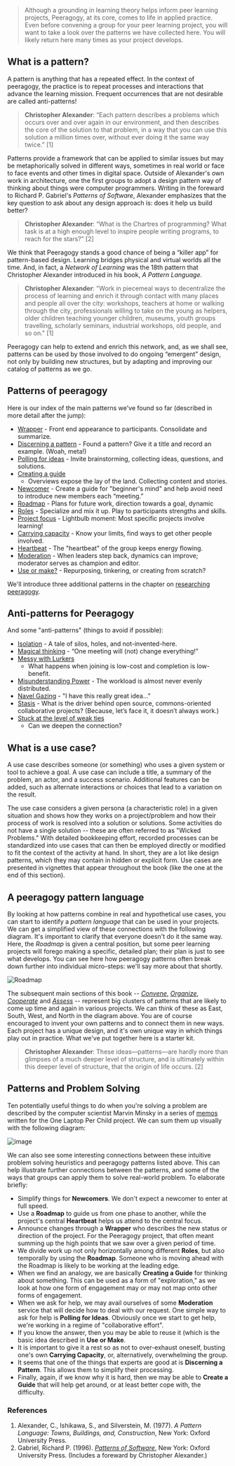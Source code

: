 > Although a grounding in learning theory helps inform peer learning
> projects, Peeragogy, at its core, comes to life in applied practice.
> Even before convening a group for your peer learning project, you will
> want to take a look over the patterns we have collected here. You will
> likely return here many times as your project develops.

What is a pattern?
------------------

A pattern is anything that has a repeated effect. In the context of
peeragogy, the practice is to repeat processes and interactions that
advance the learning mission. Frequent occurrences that are not
desirable are called anti-patterns!

> **Christopher Alexander**: “Each pattern describes a problems which
> occurs over and over again in our environment, and then describes the
> core of the solution to that problem, in a way that you can use this
> solution a million times over, without ever doing it the same way
> twice.” [1]

Patterns provide a framework that can be applied to similar issues but
may be metaphorically solved in different ways, sometimes in real world
or face to face events and other times in digital space. Outside of
Alexander's own work in architecture, one the first groups to adopt a
design pattern way of thinking about things were computer programmers.
Writing in the foreward to Richard P. Gabriel's *Patterns of Software*,
Alexander emphasizes that the key question to ask about any design
approach is: does it help us build better?

> **Christopher Alexander**: “What is the Chartres of programming? What
> task is at a high enough level to inspire people writing programs, to
> reach for the stars?” [2]

We think that Peeragogy stands a good chance of being a “killer app” for
pattern-based design. Learning bridges physical and virtual worlds all
the time. And, in fact, a *Network of Learning* was the 18th pattern
that Christopher Alexander introduced in his book, *A Pattern Language*.

> **Christopher Alexander**: "Work in piecemeal ways to decentralize the
> process of learning and enrich it through contact with many places and
> people all over the city: workshops, teachers at home or walking
> through the city, professionals willing to take on the young as
> helpers, older children teaching younger children, museums, youth
> groups travelling, scholarly seminars, industrial workshops, old
> people, and so on." [1]

Peeragogy can help to extend and enrich this network, and, as we shall
see, patterns can be used by those involved to do ongoing “emergent”
design, not only by building new structures, but by adapting and
improving our catalog of patterns as we go.

Patterns of peeragogy
---------------------

Here is our index of the main patterns we've found so far (described in
more detail after the jump):

-   [Wrapper](http://peeragogy.org/patterns/wrapper/) - Front end
    appearance to participants. Consolidate and summarize.
-   [Discerning a
    pattern](http://peeragogy.org/patterns/discerning-a-pattern/) -
    Found a pattern? Give it a title and record an example. (Woah,
    meta!)
-   [Polling for
    ideas](http://peeragogy.org/patterns/polling-for-ideas/) - Invite
    brainstorming, collecting ideas, questions, and solutions.
-   [Creating a guide](http://peeragogy.org/patterns/creating-a-guide/)
    - Overviews expose the lay of the land. Collecting content and
    stories.
-   [Newcomer](http://peeragogy.org/patterns/newcomer/) - Create a guide
    for "beginner's mind" and help avoid need to introduce new members
    each “meeting.”
-   [Roadmap](http://peeragogy.org/patterns/roadmap/) - Plans for future
    work, direction towards a goal, dynamic
-   [Roles](http://peeragogy.org/patterns/roles/) - Specialize and mix
    it up. Play to participants strengths and skills.
-   [Project
    focus](http://peeragogy.org/focusing-on-a-specific-project/) -
    Lightbulb moment: Most specific projects involve learning!
-   [Carrying
    capacity](http://peeragogy.org/patterns/carrying-capacity/) - Know
    your limits, find ways to get other people involved.
-   [Heartbeat](http://peeragogy.org/patterns/heartbeat/) - The
    "heartbeat" of the group keeps energy flowing.
-   [Moderation](http://peeragogy.org/patterns/moderation/) - When
    leaders step back, dynamics can improve; moderator serves as
    champion and editor.
-   [Use or make?](http://peeragogy.org/patterns/praxis-vs-poeisis/) -
    Repurposing, tinkering, or creating from scratch?

We'll introduce three additional patterns in the chapter on [researching
peeragogy](http://peeragogy.org/to-peeragogy/researching-peeragogy/ "Researching peeragogy").

Anti-patterns for Peeragogy
---------------------------

And some "anti-patterns" (things to avoid if possible):

-   [Isolation](http://peeragogy.org/antipatterns/isolation/) - A tale
    of silos, holes, and not-invented-here.
-   [Magical
    thinking](http://peeragogy.org/antipatterns/magical-thinking/) -
    “One meeting will (not) change everything!”
-   [Messy with
    Lurkers](http://peeragogy.org/antipatterns/co-learning-messy-with-lurkers/)
    - What happens when joining is low-cost and completion is
    low-benefit.
-   [Misunderstanding
    Power](http://peeragogy.org/antipatterns/misunderstanding-power/) -
    The workload is almost never evenly distributed.
-   [Navel Gazing](http://peeragogy.org/antipatterns/navel-gazing/) - "I
    have this really great idea..."
-   [Stasis](http://peeragogy.org/antipatterns/stasis/) - What is the
    driver behind open source, commons-oriented collaborative projects?
    (Because, let’s face it, it doesn’t always work.)
-   [Stuck at the level of weak
    ties](http://peeragogy.org/antipatterns/stuck-at-the-level-of-weak-ties/)
    - Can we deepen the connection?

What is a use case?
-------------------

A use case describes someone (or something) who uses a given system or
tool to achieve a goal. A use case can include a title, a summary of the
problem, an actor, and a success scenario. Additional features can be
added, such as alternate interactions or choices that lead to a
variation on the result.

The use case considers a given persona (a characteristic role) in a
given situation and shows how they works on a project/problem and how
their process of work is resolved into a solution or solutions. Some
activities do not have a single solution -- these are often referred to
as "Wicked Problems." With detailed bookkeeping effort, recorded
processes can be standardized into use cases that can then be employed
directly or modified to fit the context of the activity at hand. In
short, they are a lot like design patterns, which they may contain in
hidden or explicit form. Use cases are presented in vignettes that
appear throughout the book (like the one at the end of this section).

A peeragogy pattern language
----------------------------

By looking at how patterns combine in real and hypothetical use cases,
you can start to identify a *pattern language* that can be used in your
projects. We can get a simplified view of these connections with the
following diagram. It's important to clarify that everyone doesn't do it
the same way. Here, the *Roadmap* is given a central position, but some
peer learning projects will forego making a specific, detailed plan;
their plan is just to see what develops. You can see here how peeragogy
patterns often break down further into individual micro-steps: we'll say
more about that shortly.

![Roadmap](http://peeragogy.org/wp-content/uploads/2013/03/pattern-map1.jpg)

The subsequent main sections of this book --
[*Convene*](http://peeragogy.org/convene/ "Convene"),
[*Organize*](http://peeragogy.org/organize/ "Organize"),
[*Cooperate*](http://peeragogy.org/facilitate/ "Facilitate") and
[*Assess*](http://peeragogy.org/assessment/ "Assess") -- represent big
clusters of patterns that are likely to come up time and again in
various projects. We can think of these as East, South, West, and North
in the diagram above. You are of course encouraged to invent your own
patterns and to connect them in new ways. Each project has a unique
design, and it's own unique way in which things play out in practice.
What we've put together here is a starter kit.

> **Christopher Alexander**: These ideas—patterns—are hardly more than
> glimpses of a much deeper level of structure, and is ultimately within
> this deeper level of structure, that the origin of life occurs. [2]

Patterns and Problem Solving
----------------------------

Ten potentially useful things to do when you're solving a problem are
described by the computer scientist Marvin Minsky in a series of
[m](http://web.media.mit.edu/~minsky/OLPC-1.html)[e](http://web.media.mit.edu/~minsky/OLPC-2.html)[m](http://web.media.mit.edu/~minsky/OLPC-3.html)[o](http://web.media.mit.edu/~minsky/OLPC-4.html)[s](http://web.media.mit.edu/~minsky/OLPC-5.html)
written for the One Laptop Per Child project. We can sum them up
visually with the following diagram:

![image](http://metameso.org/~joe/heuristic-images.jpg)

We can also see some interesting connections between these intuitive
problem solving heuristics and peeragogy patterns listed above. This can
help illustrate further connections between the patterns, and some of
the ways that groups can apply them to solve real-world problem. To
elaborate briefly:

-   Simplify things for **Newcomers**. We don't expect a newcomer to
    enter at full speed.
-   Use a **Roadmap** to guide us from one phase to another, while the
    project's central **Heartbeat** helps us attend to the central
    focus.
-   Announce changes through a **Wrapper** who describes the new status
    or direction of the project. For the Peeragogy project, that often
    meant summing up the high points that we saw over a given period of
    time.
-   We divide work up not only horizontally among different **Roles**,
    but also temporally by using the **Roadmap**. Someone who is moving
    ahead with the Roadmap is likely to be working at the leading edge.
-   When we find an analogy, we are basically **Creating a Guide** for
    thinking about something. This can be used as a form of
    "exploration," as we look at how one form of engagement may or may
    not map onto other forms of engagement.
-   When we ask for help, we may avail ourselves of some **Moderation**
    service that will decide how to deal with our request. One simple
    way to ask for help is **Polling for Ideas**. Obviously once we
    start to get help, we're working in a regime of "collaborative
    effort".
-   If you know the answer, then you may be able to reuse it (which is
    the basic idea described in **Use or Make**.
-   It is important to give it a rest so as not to over-exhaust oneself,
    busting one's own **Carrying Capacity**, or, alternatively,
    overwhelming the group.
-   It seems that one of the things that experts are good at is
    **Discerning a Pattern**. This allows them to simplify their
    processing.
-   Finally, again, if we know why it is hard, then we may be able to
    **Create a Guide** that will help get around, or at least better
    cope with, the difficulty.

### References

1.  Alexander, C., Ishikawa, S., and Silverstein, M. (1977). *A Pattern
    Language: Towns, Buildings, and, Construction*, New York: Oxford
    University Press.
2.  Gabriel, Richard P. (1996). *[Patterns of
    Software](http://dreamsongs.net/Files/PatternsOfSoftware.pdf)*, New
    York: Oxford University Press. (Includes a foreward by Christopher
    Alexander.)

